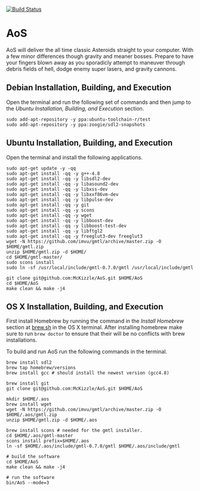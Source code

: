 [![Build Status](https://travis-ci.org/McKizzle/AoS.png?branch=master)](https://travis-ci.org/McKizzle/AoS)

AoS
===

AoS will deliver the all time classic Asteroids straight to your computer. 
With a few minor differences though gravity and meaner bosses. 
Prepare to have your fingers blown away as you sporadicly attempt to maneuver through debris fields of hell, dodge enemy super lasers, and gravity cannons. 

## Debian Installation, Building, and Execution
Open the terminal and run the following set of commands and then jump to the _Ubuntu Installation, Building, and Execution_ section.

    sudo add-apt-repository -y ppa:ubuntu-toolchain-r/test
    sudo add-apt-repository -y ppa:zoogie/sdl2-snapshots

## Ubuntu Installation, Building, and Execution
Open the terminal and install the following applications. 

    sudo apt-get update -y -qq
    sudo apt-get install -qq -y g++-4.8
    sudo apt-get install -qq -y libsdl2-dev
    sudo apt-get install -qq -y libasound2-dev
    sudo apt-get install -qq -y libxss-dev
    sudo apt-get install -qq -y libxxf86vm-dev
    sudo apt-get install -qq -y libpulse-dev
    sudo apt-get install -qq -y git
    sudo apt-get install -qq -y scons
    sudo apt-get install -qq -y wget
    sudo apt-get install -qq -y libboost-dev
    sudo apt-get install -qq -y libboost-test-dev
    sudo apt-get install -qq -y libftgl2
    sudo apt-get install -qq -y freeglut3-dev freeglut3
    wget -N https://github.com/imvu/gmtl/archive/master.zip -O $HOME/gmtl.zip
    unzip $HOME/gmtl.zip -d $HOME/
    cd $HOME/gmtl-master/
    sudo scons install
    sudo ln -sf /usr/local/include/gmtl-0.7.0/gmtl /usr/local/include/gmtl

    git clone git@github.com:McKizzle/AoS.git $HOME/AoS
    cd $HOME/AoS
    make clean && make -j4


## OS X Installation, Building, and Execution
First install Homebrew by running the command in the _Install Homebrew_ section at [brew.sh](http://brew.sh/) in the OS X terminal. 
After installing homebrew make sure to run `brew doctor` to ensure that their will be no conflicts with brew installations. 

To build and run AoS run the following commands in the terminal.  

    brew install sdl2
    brew tap homebrew/versions
    brew install gcc # should install the newest version (gcc4.8)    

    brew install git
    git clone git@github.com:McKizzle/AoS.git $HOME/AoS

    mkdir $HOME/.aos 
    brew install wget
    wget -N https://github.com/imvu/gmtl/archive/master.zip -O $HOME/.aos/gmtl.zip
    unzip $HOME/gmtl.zip -d $HOME/.aos

    brew install scons # needed for the gmtl installer. 
    cd $HOME/.aos/gmtl-master
    scons install prefix=$HOME/.aos
    ln -sf $HOME/.aos/include/gmtl-0.7.0/gmtl $HOME/.aos/include/gmtl

    # build the software
    cd $HOME/AoS
    make clean && make -j4

    # run the software
    bin/AoS --mode=3


